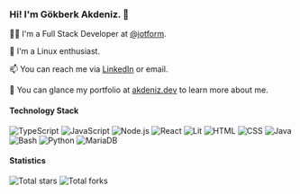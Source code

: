 ### Hi! I'm Gökberk Akdeniz. 👋

🧑‍💻 I'm a Full Stack Developer at [@jotform](github.com/jotform).

🐧 I'm a Linux enthusiast.

📫 You can reach me via [LinkedIn](https://www.linkedin.com/in/gokberkakdeniz/) or <span title="the email below profile picture :)">email</span></u>.

💬 You can glance my portfolio at [akdeniz.dev](https://akdeniz.dev/portfolio) to learn more about me.

#### Technology Stack

![TypeScript](https://img.shields.io/badge/-TypeScript-05122A?style=flat&logo=typescript)
![JavaScript](https://img.shields.io/badge/-JavaScript-05122A?style=flat&logo=javascript)
![Node.js](https://img.shields.io/badge/-Node.js-05122A?style=flat&logo=node.js)
![React](https://img.shields.io/badge/-React-05122A?style=flat&logo=react)
![Lit](https://img.shields.io/badge/-Lit-05122A?style=flat&logo=lit)
![HTML](https://img.shields.io/badge/-HTML-05122A?style=flat&logo=HTML5)
![CSS](https://img.shields.io/badge/-CSS-05122A?style=flat&logo=CSS3&logoColor=1572B6)
![Java](https://img.shields.io/badge/-Java-05122A?style=flat&logo=openjdk&logoColor=00599C)
![Bash](https://img.shields.io/badge/-Bash-05122A?style=flat&logo=gnu-bash)
![Python](https://img.shields.io/badge/-Python-05122A?style=flat&logo=python)
![MariaDB](https://img.shields.io/badge/-MariaDB-05122A?style=flat&logo=mariadb&logoColor=00599C) 

#### Statistics
![Total stars](https://img.shields.io/github/stars/gokberkakdeniz?logo=github) ![Total forks](https://img.shields.io/badge/dynamic/json?logo=github&label=forks&query=%24.forks&url=https://api.github-star-counter.workers.dev/user/gokberkakdeniz)

